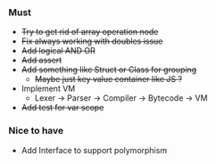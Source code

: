 ### Must
- ~~Try to get rid of array operation node~~
- ~~Fix always working with doubles issue~~
- ~~Add logical AND OR~~
- ~~Add assert~~
- ~~Add something like Struct or Class for grouping~~
  - ~~Maybe just key value container like JS ?~~
- Implement VM
  - Lexer -> Parser -> Compiler -> Bytecode -> VM
- ~~Add test for var scope~~
  
### Nice to have
- Add Interface to support polymorphism
